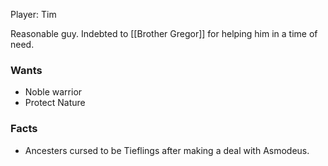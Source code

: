 Player: Tim

Reasonable guy. Indebted to [[Brother Gregor]] for helping him in a time of need.
### Wants
- Noble warrior
- Protect Nature

### Facts
- Ancesters cursed to be Tieflings after making a deal with Asmodeus.